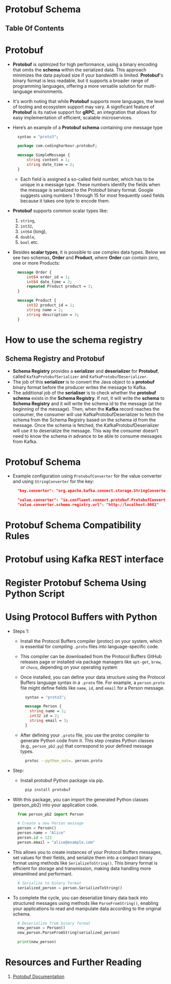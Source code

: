 # Protobuf Schema

## Table Of Contents

# Protobuf

- **Protobuf** is optimized for high performance, using a binary encoding that omits the **schema** within the serialized data. This approach minimizes the data payload size if your bandwidth is limited. **Protobuf**'s binary format is less readable, but it supports a broader range of programming languages, offering a more versatile solution for multi-language environments.
- It's worth noting that while **Protobuf** supports more languages, the level of tooling and ecosystem support may vary. A significant feature of **Protobuf** is its native support for **gRPC**, an integration that allows for easy implementation of efficient, scalable microservices.
- Here’s an example of a **Protobuf schema** containing one message type

  ```proto
    syntax = "proto3";

    package com.codingharbour.protobuf;

    message SimpleMessage {
        string content = 1;
        string date_time = 2;
    }
  ```

  - Each field is assigned a so-called field number, which has to be unique in a message type. These numbers identify the fields when the message is serialized to the Protobuf binary format. Google suggests using numbers 1 through 15 for most frequently used fields because it takes one byte to encode them.

- **Protobuf** supports common scalar types like:
  1. `string`,
  2. `int32`,
  3. `int64` (long),
  4. `double`,
  5. `bool` etc.
- Besides **scalar types**, it is possible to use complex data types. Below we see two schemas, **Order** and **Product**, where **Order** can contain zero, one or more Products:

  ```proto
    message Order {
        int64 order_id = 1;
        int64 date_time = 2;
        repeated Product product = 3;
    }

    message Product {
        int32 product_id = 1;
        string name = 2;
        string description = 3;
    }
  ```

# How to use the schema registry

## Schema Registry and Protobuf

- **Schema Registry** provides a **serializer** and **deserializer** for **Protobuf**, called `KafkaProtobufSerializer` and `KafkaProtobufDeserializer`.
- The job of this **serializer** is to convert the Java object to a **protobuf** binary format before the producer writes the message to Kafka.
- The additional job of the **serialiser** is to check whether the **protobuf schema** exists in the **Schema Registry**. If not, it will write the **schema** to **Schema Registry** and it will write the schema id to the message (at the beginning of the message). Then, when the **Kafka** record reaches the consumer, the consumer will use KafkaProtobufDeserializer to fetch the schema from the Schema Registry based on the schema id from the message. Once the schema is fetched, the KafkaProtobufDeserializer will use it to deserialize the message. This way the consumer doesn’t need to know the schema in advance to be able to consume messages from Kafka.

# Protobuf Schema

- Example configuration using `ProtobufConverter` for the value converter and using `StringConverter` for the key:

  ```json
    "key.converter": "org.apache.kafka.connect.storage.StringConverter",

    "value.converter": "io.confluent.connect.protobuf.ProtobufConverter",
    "value.converter.schema.registry.url": "http://localhost:8081"
  ```

# Protobuf Schema Compatibility Rules

# Protobuf using Kafka REST interface

# Register Protobuf Schema Using Python Script

# Using Protocol Buffers with Python

- Steps 1:

  - Install the Protocol Buffers compiler (protoc) on your system, which is essential for compiling `.proto` files into language-specific code.
  - This compiler can be downloaded from the Protocol Buffers GitHub releases page or installed via package managers like `apt-get`, `brew`, or `choco`, depending on your operating system
  - Once installed, you can define your data structure using the Protocol Buffers language syntax in a `.proto` file. For example, a `person.proto` file might define fields like `name`, `id`, and `email` for a Person message.

    ```proto
      syntax = "proto3";

      message Person {
        string name = 1;
        int32 id = 2;
        string email = 3;
      }
    ```

  - After defining your `.proto` file, you use the protoc compiler to generate Python code from it. This step creates Python classes (e.g., `person_pb2.py`) that correspond to your defined message types.
    ```sh
      protoc --python_out=. person.proto
    ```

- Step:
  - Install protobuf Python package via pip.
    ```sh
      pip install protobuf
    ```
- With this package, you can import the generated Python classes (person_pb2) into your application code.

  ```py
    from person_pb2 import Person

    # Create a new Person message
    person = Person()
    person.name = "Alice"
    person.id = 123
    person.email = "alice@example.com"
  ```

- This allows you to create instances of your Protocol Buffers messages, set values for their fields, and serialize them into a compact binary format using methods like `SerializeToString()`. This binary format is efficient for storage and transmission, making data handling more streamlined and performant.
  ```py
    # Serialize to binary format
    serialized_person = person.SerializeToString()
  ```
- To complete the cycle, you can deserialize binary data back into structured messages using methods like `ParseFromString()`, enabling your applications to read and manipulate data according to the original schema.

  ```py
    # Deserialize from binary format
    new_person = Person()
    new_person.ParseFromString(serialized_person)

    print(new_person)
  ```

# Resources and Further Reading

1. [Protobuf Documentation](https://protobuf.dev/overview/#scalar)